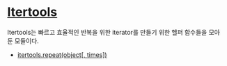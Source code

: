 # [Itertools](https://docs.python.org/3.6/library/itertools.html)

Itertools는 빠르고 효율적인 반복을 위한 iterator를 만들기 위한  헬퍼 함수들을 모아 둔 모듈이다.  

* [itertools.repeat(object[, times])](./repeat/readme.md)
